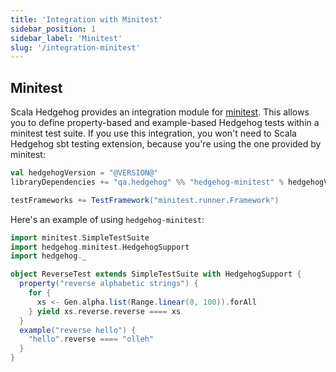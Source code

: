 ```yaml
---
title: 'Integration with Minitest'
sidebar_position: 1
sidebar_label: 'Minitest'
slug: '/integration-minitest'
---
```

## Minitest

Scala Hedgehog provides an integration module for [minitest](https://github.com/monix/minitest). This allows you to define property-based and example-based Hedgehog tests within a minitest test suite. If you use this integration, you won't need to Scala Hedgehog sbt testing extension, because you're using the one provided by minitest:

```scala
val hedgehogVersion = "@VERSION@"
libraryDependencies += "qa.hedgehog" %% "hedgehog-minitest" % hedgehogVersion

testFrameworks += TestFramework("minitest.runner.Framework")
```

Here's an example of using `hedgehog-minitest`:

```scala
import minitest.SimpleTestSuite
import hedgehog.minitest.HedgehogSupport
import hedgehog._

object ReverseTest extends SimpleTestSuite with HedgehogSupport {
  property("reverse alphabetic strings") {
    for {
      xs <- Gen.alpha.list(Range.linear(0, 100)).forAll
    } yield xs.reverse.reverse ==== xs
  }
  example("reverse hello") {
    "hello".reverse ==== "olleh"
  }
}
```
